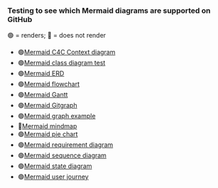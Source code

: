 ### Testing to see which Mermaid diagrams are supported on GitHub

🟢 = renders; 🔴 = does not render

* 🟢[Mermaid C4C Context diagram](wiki/Mermaid-C4C-Context-diagram) 
* 🟢[Mermaid class diagram test](wiki/Mermaid-class-diagram-test) 
* 🟢[Mermaid ERD](wiki/Mermaid-ERD) 
* 🟢[Mermaid flowchart](wiki/Mermaid-flowchart) 
* 🟢[Mermaid Gantt](wiki/Mermaid-Gantt) 
* 🟢[Mermaid Gitgraph](wiki/Mermaid-Gitgraph) 
* 🟢[Mermaid graph example](wiki/Mermaid-graph-example) 
* 🔴[Mermaid mindmap](wiki/Mermaid-mindmap) 
* 🟢[Mermaid pie chart](wiki/Mermaid-pie-chart) 
* 🟢[Mermaid requirement diagram](wiki/Mermaid-requirement-diagram) 
* 🟢[Mermaid sequence diagram](wiki/Mermaid-sequence-diagram) 
* 🟢[Mermaid state diagram](wiki/Mermaid-state-diagram) 
* 🟢[Mermaid user journey](wiki/Mermaid-user-journey)